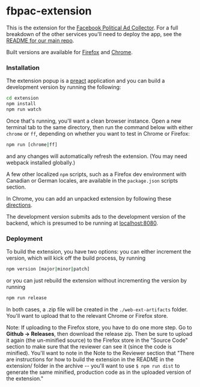 # fbpac-extension

This is the extension for the [Facebook Political Ad Collector](https://github.com/globeandmail/facebook-political-ads/). For a full breakdown of the other services you'll need to deploy the app, see the [README for our main repo](https://github.com/globeandmail/facebook-political-ads/blob/master/README.md).

Built versions are available for [Firefox](https://addons.mozilla.org/en-US/firefox/addon/facebook-ad-collector/) and [Chrome](https://chrome.google.com/webstore/detail/facebook-political-ad-col/enliecaalhkhhihcmnbjfmmjkljlcinl).

### Installation

The extension popup is a [preact](https://preactjs.com/) application and you can build a development version by running the following:

```sh
cd extension
npm install
npm run watch
```

Once that's running, you'll want a clean browser instance. Open a new terminal tab to the same directory, then run the command below with either `chrome` or `ff`, depending on whether you want to test in Chrome or Firefox:

```sh
npm run [chrome|ff]
```

and any changes will automatically refresh the extension. (You may need webpack installed globally.)

A few other localized `npm` scripts, such as a Firefox dev environment with Canadian or German locales, are available in the `package.json` scripts section.

In Chrome, you can add an unpacked extension by following these [directions](https://developer.chrome.com/extensions/getstarted).

The development version submits ads to the development version of the backend, which is presumed to be running at [localhost:8080](localhost:8080).

### Deployment

To build the extension, you have two options: you can either increment the version, which will kick off the build process, by running

```sh
npm version [major|minor|patch]
```

or you can just rebuild the extension without incrementing the version by running

```sh
npm run release
```

In both cases, a .zip file will be created in the `./web-ext-artifacts` folder. You'll want to upload that to the relevant Chrome or Firefox store.

Note: If uploading to the Firefox store, you have to do one more step. Go to **Github -> Releases**, then download the release zip. Then be sure to upload it again (the un-minified source) to the Firefox store in the "Source Code" section to make sure that the reviewer can see it (since the code is minified). You'll want to note in the Note to the Reviewer section that "There are instructions for how to build the extension in the README in the extension/ folder in the archive -- you'll want to use `$ npm run dist` to generate the same minified, production code as in the uploaded version of the extension."
